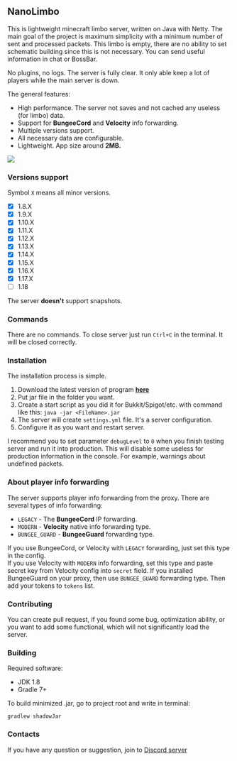 ## NanoLimbo

This is lightweight minecraft limbo server, written on Java with Netty.
The main goal of the project is maximum simplicity with a minimum number of sent and processed packets.
This limbo is empty, there are no ability to set schematic building since 
this is not necessary. You can send useful information in chat or BossBar.

No plugins, no logs. The server is fully clear. It only able keep a lot of players while the main server is down.

The general features:
* High performance. The server not saves and not cached any useless (for limbo) data.
* Support for **BungeeCord** and **Velocity** info forwarding.
* Multiple versions support.
* All necessary data are configurable.
* Lightweight. App size around **2MB.**

![](https://i.imgur.com/sT8p1Gz.png)

### Versions support

Symbol `X` means all minor versions.

- [x] 1.8.X
- [x] 1.9.X
- [x] 1.10.X
- [x] 1.11.X
- [x] 1.12.X
- [x] 1.13.X
- [x] 1.14.X
- [x] 1.15.X
- [x] 1.16.X
- [x] 1.17.X
- [ ] 1.18

The server **doesn't** support snapshots.

### Commands

There are no commands. To close server just run `Ctrl+C` in the terminal. It will be closed correctly.

### Installation

The installation process is simple.

1. Download the latest version of program **[here](https://github.com/Nan1t/NanoLimbo/releases)**
2. Put jar file in the folder you want.
3. Create a start script as you did it for Bukkit/Spigot/etc. with command like this:
`java -jar <FileName>.jar`
4. The server will create `settings.yml` file. It's a server configuration.
5. Configure it as you want and restart server.

I recommend you to set parameter `debugLevel` to `0` when you finish testing server and run it into production.
This will disable some useless for production information in the console. For example, warnings about undefined packets.

### About player info forwarding

The server supports player info forwarding from the proxy. There are several types of info forwarding:

* `LEGACY` - The **BungeeCord** IP forwarding.
* `MODERN` - **Velocity** native info forwarding type.
* `BUNGEE_GUARD` - **BungeeGuard** forwarding type.

If you use BungeeCord, or Velocity with `LEGACY` forwarding, just set this type in the config.  
If you use Velocity with `MODERN` info forwarding, set this type and paste secret key from Velocity 
config into `secret` field.
If you installed BungeeGuard on your proxy, then use `BUNGEE_GUARD` forwarding type. 
Then add your tokens to `tokens` list.

### Contributing

You can create pull request, if you found some bug, optimization ability, or you want to add some functional, 
which will not significantly load the server.

### Building

Required software:

* JDK 1.8
* Gradle 7+

To build minimized .jar, go to project root and write in terminal:

```
gradlew shadowJar
```

### Contacts

If you have any question or suggestion, join to [Discord server](https://discord.gg/4VGP3Gv)

